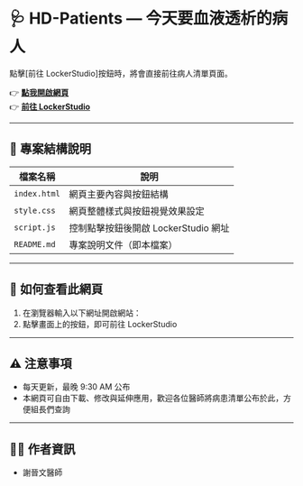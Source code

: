 # 🩺 HD-Patients — 今天要血液透析的病人

點擊[前往 LockerStudio]按鈕時，將會直接前往病人清單頁面。

👉 **[點我開啟網頁](https://martino-ai.github.io/HD-Patients/)**  
👉 **[前往 LockerStudio](https://lookerstudio.google.com/reporting/97d1cf7f-c810-4c57-a42d-66e415137056)**

---

## 📁 專案結構說明

| 檔案名稱      | 說明                              |
|---------------|-----------------------------------|
| `index.html`  | 網頁主要內容與按鈕結構             |
| `style.css`   | 網頁整體樣式與按鈕視覺效果設定     |
| `script.js`   | 控制點擊按鈕後開啟 LockerStudio 網址 |
| `README.md`   | 專案說明文件（即本檔案）           |

---

## 🚀 如何查看此網頁

1. 在瀏覽器輸入以下網址開啟網站：  
2. 點擊畫面上的按鈕，即可前往 LockerStudio

---

## ⚠️ 注意事項

- 每天更新，最晚 9:30 AM 公布
- 本網頁可自由下載、修改與延伸應用，歡迎各位醫師將病患清單公布於此，方便組長們查詢

---

## 👨‍💻 作者資訊

- 謝晉文醫師

